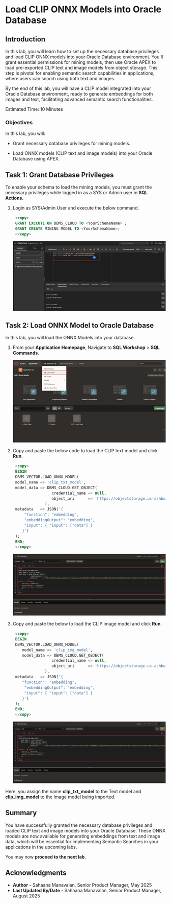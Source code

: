 # Load CLIP ONNX Models into Oracle Database

## Introduction

In this lab, you will learn how to set up the necessary database privileges and load CLIP ONNX models into your Oracle Database environment. You'll grant essential permissions for mining models, then use Oracle APEX to load pre-exported CLIP text and image models from object storage. This step is pivotal for enabling semantic search capabilities in applications, where users can search using both text and images.

By the end of this lab, you will have a CLIP model integrated into your Oracle Database environment, ready to generate embeddings for both images and text, facilitating advanced semantic search functionalities.

Estimated Time: 10 Minutes

### Objectives

In this lab, you will:

- Grant necessary database privileges for mining models.

- Load ONNX models (CLIP text and image models) into your Oracle Database using APEX.

## Task 1: Grant Database Privileges

To enable your schema to load the mining models, you must grant the necessary privileges while logged in as a SYS or Admin user in **SQL Actions.**

1. Login as SYS/Admin User and execute the below command.

    ```sql
     <copy>
     GRANT EXECUTE ON DBMS_CLOUD TO <YourSchemaName> ;
     GRANT CREATE MINING MODEL TO <YourSchemaName>;
     </copy>
    ```

    ![Execute Grants](images/grants.png " ")

## Task 2: Load ONNX Model to Oracle Database

In this lab, you will load the ONNX Models into your database.

1. From your **Application Homepage**, Navigate to **SQL Workshop** > **SQL Commands**.

   ![SQL Commands](images/sql-commands2.png " ")

2. Copy and paste the below code to load the CLIP text model and click **Run**.

    ```sql
     <copy>
     BEGIN
     DBMS_VECTOR.LOAD_ONNX_MODEL(
     model_name => 'clip_txt_model',
     model_data => DBMS_CLOUD.GET_OBJECT(
                     credential_name => null,
                     object_uri      => 'https://objectstorage.us-ashburn-1.oraclecloud.com/p/MIJaGRt7FlqvNTWxie-6sC2vUlcxVDDNkIu6HjFeOTUYIsjzWnmo9k2o9x1cUSj8/n/idmypotriwr1/b/image-semanticsearch_livelabs/o/clip_vit_base_patch32_txt.onnx '
                  ),
     metadata   => JSON('{
         "function": "embedding",
         "embeddingOutput": "embedding",
         "input": { "input": ["data"] }
        }')
     );
     END;
     </copy>
    ```

    ![Load text model](images/load-txt-model.png " ")

3. Copy and paste the below to load the CLIP image model and click **Run**.

    ```sql
     <copy>
     BEGIN
     DBMS_VECTOR.LOAD_ONNX_MODEL(
        model_name => 'clip_img_model',
        model_data => DBMS_CLOUD.GET_OBJECT(
                     credential_name => null,
                     object_uri      => 'https://objectstorage.us-ashburn-1.oraclecloud.com/p/xkFZ3O-rFst30gDNh1L7SC_E89y2AedmAcLU7jD4szAilXhW7qSda4x3WCh53dE9/n/idmypotriwr1/b/image-semanticsearch_livelabs/o/clip_vit_base_patch32_img.onnx'
                  ),
     metadata   => JSON('{
        "function": "embedding",
         "embeddingOutput": "embedding",
         "input": { "input": ["data"] }
        }')
     );
     END;
     </copy>
    ```

    ![Load image model](images/load-img-model.png " ")

Here, you assign the name **clip\_txt\_model** to the Text model and **clip\_img\_model** to the Image model being imported.

## Summary

You have successfully granted the necessary database privileges and loaded CLIP text and image models into your Oracle Database. These ONNX models are now available for generating embeddings from text and image data, which will be essential for implementing Semantic Searches in your applications in the upcoming labs.

You may now **proceed to the next lab**.

## Acknowledgments

- **Author** - Sahaana Manavalan, Senior Product Manager, May 2025
- **Last Updated By/Date** - Sahaana Manavalan, Senior Product Manager, August 2025
